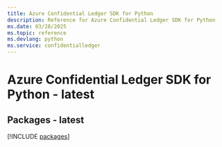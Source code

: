 ```yaml
---
title: Azure Confidential Ledger SDK for Python
description: Reference for Azure Confidential Ledger SDK for Python
ms.date: 03/28/2025
ms.topic: reference
ms.devlang: python
ms.service: confidentialledger
---
```

# Azure Confidential Ledger SDK for Python - latest
## Packages - latest
[!INCLUDE [packages](confidential-ledger-index.md)]